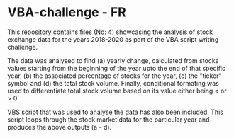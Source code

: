 # VBA-challenge - FR

This repository contains files (No: 4) showcasing the analysis of stock exchange data for the years 2018-2020 as part of the VBA script writing challenge.

The data was analysed to find (a) yearly change, calculated from stocks values starting from the beginning of the year upto the end of that specific year,
(b) the associated percentage of stocks for the year, (c) the "ticker" symbol and (d) the total stock volume.
Finally, conditional formating was used to differentiate total stock volume based on its value either being < or > 0.
 
VBS script that was used to analyse the data has also been included. This script loops through the stock market data for the particular year and
produces the above outputs (a - d).
